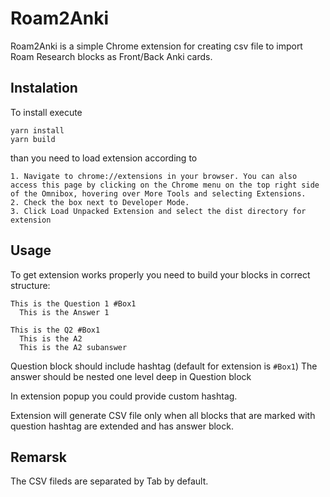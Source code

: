 # Roam2Anki

Roam2Anki is a simple Chrome extension for creating csv file to import Roam Research blocks as Front/Back Anki cards.

## Instalation

To install execute

```
yarn install
yarn build
```

than you need to load extension according to

```
1. Navigate to chrome://extensions in your browser. You can also access this page by clicking on the Chrome menu on the top right side of the Omnibox, hovering over More Tools and selecting Extensions.
2. Check the box next to Developer Mode.
3. Click Load Unpacked Extension and select the dist directory for extension
```

## Usage

To get extension works properly you need to build your blocks in correct structure:

```
This is the Question 1 #Box1
  This is the Answer 1

This is the Q2 #Box1
  This is the A2
  This is the A2 subanswer
```

Question block should include hashtag (default for extension is `#Box1`)
The answer should be nested one level deep in Question block

In extension popup you could provide custom hashtag.

Extension will generate CSV file only when all blocks that are marked with question hashtag are extended and has answer block.

## Remarsk

The CSV fileds are separated by Tab by default.
